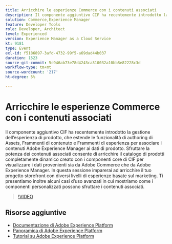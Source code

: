 ```yaml
---
title: Arricchire le esperienze Commerce con i contenuti associati
description: Il componente aggiuntivo CIF ha recentemente introdotto la gestione dell’esperienza di prodotto, che estende le funzionalità di authoring di Assets, Frammenti di contenuto e Frammenti di esperienza per associare i contenuti Adobe Experience Manager ai dati di prodotto. Sfruttare la potenza dei contenuti associati consente di arricchire il catalogo di prodotti completamente dinamico creato con i componenti core di CIF per visualizzare i dati provenienti sia da Adobe Commerce che da Adobe Experience Manager. In questa sessione imparerai ad arricchire il tuo progetto storefront con diversi livelli di esperienze basate sul marketing. Ti presentiamo inoltre alcuni casi d’uso avanzati in cui mostriamo come i componenti personalizzati possono sfruttare i contenuti associati.
solution: Commerce,Experience Manager
feature: Developer Tools
role: Developer, Architect
level: Experienced
version: Experience Manager as a Cloud Service
kt: 9181
type: Event
exl-id: f5186897-3afd-4732-99f5-a69dad44b037
duration: 1523
source-git-commit: 5c946ab73e78d4243ca310032a10bb8e82228c3d
workflow-type: tm+mt
source-wordcount: '217'
ht-degree: 5%

---
```


# Arricchire le esperienze Commerce con i contenuti associati

Il componente aggiuntivo CIF ha recentemente introdotto la gestione dell’esperienza di prodotto, che estende le funzionalità di authoring di Assets, Frammenti di contenuto e Frammenti di esperienza per associare i contenuti Adobe Experience Manager ai dati di prodotto. Sfruttare la potenza dei contenuti associati consente di arricchire il catalogo di prodotti completamente dinamico creato con i componenti core di CIF per visualizzare i dati provenienti sia da Adobe Commerce che da Adobe Experience Manager. In questa sessione imparerai ad arricchire il tuo progetto storefront con diversi livelli di esperienze basate sul marketing. Ti presentiamo inoltre alcuni casi d’uso avanzati in cui mostriamo come i componenti personalizzati possono sfruttare i contenuti associati.

>[!VIDEO](https://video.tv.adobe.com/v/337772/?quality=12&learn=on&hidetitle=true)

## Risorse aggiuntive

- [Documentazione di Adobe Experience Platform](https://experienceleague.adobe.com/docs/experience-platform.html)
- [Panoramica di Adobe Experience Platform](https://experienceleague.adobe.com/docs/experience-platform/landing/home.html?lang=it)
- [Tutorial su Adobe Experience Platform](https://experienceleague.adobe.com/docs/platform-learn/tutorials/overview.html?lang=it)
